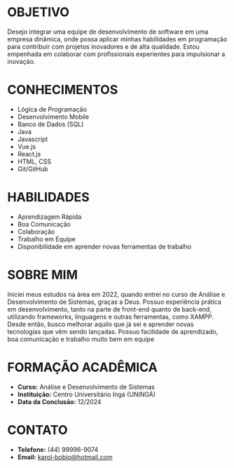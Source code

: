 # OBJETIVO
Desejo integrar uma equipe de desenvolvimento de software em uma empresa dinâmica, onde possa aplicar minhas habilidades em programação  para contribuir com projetos inovadores e de alta qualidade. Estou empenhada em colaborar com profissionais experientes para impulsionar a inovação.

# CONHECIMENTOS
- Lógica de Programação
- Desenvolvimento Mobile
- Banco de Dados (SQL)
- Java
- Javascript
- Vue.js
- React.js
- HTML, CSS
- Git/GitHub

# HABILIDADES
- Aprendizagem Rápida
- Boa Comunicação
- Colaboração
- Trabalho em Equipe
- Disponibilidade em aprender novas ferramentas de trabalho

# SOBRE MIM
Iniciei meus estudos na área em 2022, quando entrei no curso de Análise e Desenvolvimento de Sistemas, graças a Deus. Possuo experiência prática em desenvolvimento, tanto na parte de front-end quanto de back-end, utilizando frameworks, linguagens e outras ferramentas, como XAMPP. Desde então, busco melhorar aquilo que já sei e aprender novas tecnologias que vêm sendo lançadas. Possuo facilidade de aprendizado, boa comunicação e trabalho muito bem em equipe

# FORMAÇÃO ACADÊMICA
- **Curso:** Análise e Desenvolvimento de Sistemas
- **Instituição:** Centro Universitário Ingá (UNINGÁ)
- **Data da Conclusão:** 12/2024

# CONTATO
- **Telefone:** (44) 99996-9074
- **Email:** karol-bobio@hotmail.com


